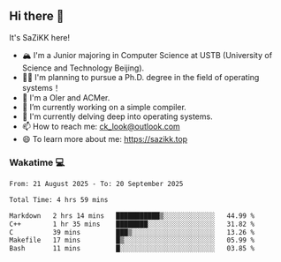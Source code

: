 ## Hi there 👋

It's SaZiKK here!

- 🏔️ I'm a Junior majoring in Computer Science  at USTB (University of Science and Technology Beijing).
- 🧑‍🎓 I'm planning to pursue a Ph.D. degree in the field of operating systems！
- 🚀 I'm a OIer and ACMer.
- 🔭 I’m currently working on a simple compiler.
- 🌱 I'm currently delving deep into operating systems.
- 📫 How to reach me: ck_look@outlook.com
- 😄 To learn more about me: https://sazikk.top

  
<!--
**SaZiKK/SaZiKK** is a ✨ _special_ ✨ repository because its `README.md` (this file) appears on your GitHub profile.

Here are some ideas to get you started:

- 🔭 I’m currently working on ...
- 🌱 I’m currently learning ...
- 👯 I’m looking to collaborate on ...
- 🤔 I’m looking for help with ...
- 💬 Ask me about ...
- 📫 How to reach me: ...
- 😄 Pronouns: ...
- ⚡ Fun fact: ...
-->

### Wakatime 💻

<!--START_SECTION:waka-->

```txt
From: 21 August 2025 - To: 20 September 2025

Total Time: 4 hrs 59 mins

Markdown   2 hrs 14 mins   ███████████▒░░░░░░░░░░░░░   44.99 %
C++        1 hr 35 mins    ████████░░░░░░░░░░░░░░░░░   31.82 %
C          39 mins         ███▒░░░░░░░░░░░░░░░░░░░░░   13.26 %
Makefile   17 mins         █▒░░░░░░░░░░░░░░░░░░░░░░░   05.99 %
Bash       11 mins         █░░░░░░░░░░░░░░░░░░░░░░░░   03.85 %
```

<!--END_SECTION:waka-->
